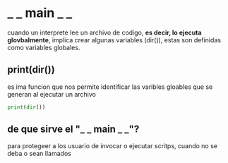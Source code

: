 # _ _ main _ _

cuando un interprete lee un archivo de codigo, **es decir, lo ejecuta glovbalmente**, implica crear algunas variables (dir()), estas son definidas como variables globales. 

## print(dir()) 

es ima funcion que nos permite identificar las varibles gloables que se generan al ejecutar un archivo 

```python
print(dir())
```

## de que sirve el "_ _ main _ _"? 

para protegeer a los usuario de invocar o ejecutar scritps, cuando no se deba o sean llamados 


